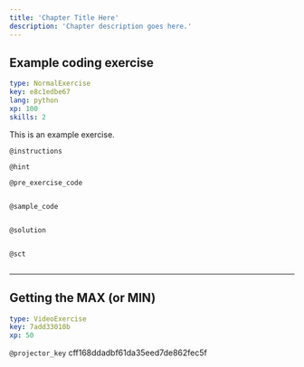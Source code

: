 ```yaml
---
title: 'Chapter Title Here'
description: 'Chapter description goes here.'
---
```


## Example coding exercise

```yaml
type: NormalExercise
key: e8c1edbe67
lang: python
xp: 100
skills: 2
```

This is an example exercise.

`@instructions`


`@hint`


`@pre_exercise_code`
```{python}

```

`@sample_code`
```{python}

```

`@solution`
```{python}

```

`@sct`
```{python}

```

---

## Getting the MAX (or MIN)

```yaml
type: VideoExercise
key: 7add33010b
xp: 50
```

`@projector_key`
cff168ddadbf61da35eed7de862fec5f

